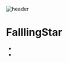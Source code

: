 ![header](https://capsule-render.vercel.app/api?type=waving&color=#8000FF&height=300&section=header&text=space&fontSize=90)


# FalllingStar

- 
-
